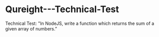 # Qureight---Technical-Test
Technical Test: "In NodeJS, write a function which returns the sum of a given array of numbers.”
